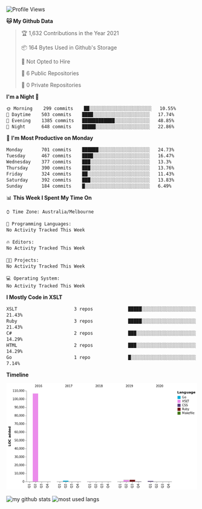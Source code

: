 <!--START_SECTION:waka-->
![Profile Views](http://img.shields.io/badge/Profile%20Views-0-blue)

**🐱 My Github Data** 

> 🏆 1,632 Contributions in the Year 2021
 > 
> 📦 164 Bytes Used in Github's Storage 
 > 
> 🚫 Not Opted to Hire
 > 
> 📜 6 Public Repositories 
 > 
> 🔑 0 Private Repositories  
 > 
**I'm a Night 🦉** 

```text
🌞 Morning    299 commits    ██░░░░░░░░░░░░░░░░░░░░░░░   10.55% 
🌆 Daytime    503 commits    ████░░░░░░░░░░░░░░░░░░░░░   17.74% 
🌃 Evening    1385 commits   ████████████░░░░░░░░░░░░░   48.85% 
🌙 Night      648 commits    █████░░░░░░░░░░░░░░░░░░░░   22.86%

```
📅 **I'm Most Productive on Monday** 

```text
Monday       701 commits    ██████░░░░░░░░░░░░░░░░░░░   24.73% 
Tuesday      467 commits    ████░░░░░░░░░░░░░░░░░░░░░   16.47% 
Wednesday    377 commits    ███░░░░░░░░░░░░░░░░░░░░░░   13.3% 
Thursday     390 commits    ███░░░░░░░░░░░░░░░░░░░░░░   13.76% 
Friday       324 commits    ██░░░░░░░░░░░░░░░░░░░░░░░   11.43% 
Saturday     392 commits    ███░░░░░░░░░░░░░░░░░░░░░░   13.83% 
Sunday       184 commits    █░░░░░░░░░░░░░░░░░░░░░░░░   6.49%

```


📊 **This Week I Spent My Time On** 

```text
⌚︎ Time Zone: Australia/Melbourne

💬 Programming Languages: 
No Activity Tracked This Week

🔥 Editors: 
No Activity Tracked This Week

🐱‍💻 Projects: 
No Activity Tracked This Week

💻 Operating System: 
No Activity Tracked This Week

```

**I Mostly Code in XSLT** 

```text
XSLT                     3 repos             █████░░░░░░░░░░░░░░░░░░░░   21.43% 
Ruby                     3 repos             █████░░░░░░░░░░░░░░░░░░░░   21.43% 
C#                       2 repos             ███░░░░░░░░░░░░░░░░░░░░░░   14.29% 
HTML                     2 repos             ███░░░░░░░░░░░░░░░░░░░░░░   14.29% 
Go                       1 repo              █░░░░░░░░░░░░░░░░░░░░░░░░   7.14%

```


**Timeline**

![Chart not found](https://raw.githubusercontent.com/opoudjis/opoudjis/main/charts/bar_graph.png) 


<!--END_SECTION:waka-->


![my github stats](https://github-readme-stats.vercel.app/api?username=opoudjis&show_icons=true&theme=tokyonight&line_height=27)
![most used langs](https://github-readme-stats.vercel.app/api/top-langs/?username=opoudjis&hide=css,html&theme=tokyonight)

<!--
**opoudjis/opoudjis** is a ✨ _special_ ✨ repository because its `README.md` (this file) appears on your GitHub profile.

Here are some ideas to get you started:

- 🔭 I’m currently working on ...
- 🌱 I’m currently learning ...
- 👯 I’m looking to collaborate on ...
- 🤔 I’m looking for help with ...
- 💬 Ask me about ...
- 📫 How to reach me: ...
- 😄 Pronouns: ...
- ⚡ Fun fact: ...
-->
